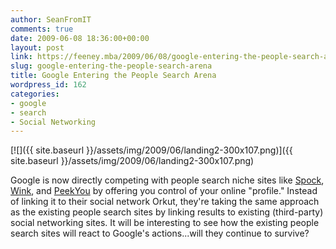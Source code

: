```yaml
---
author: SeanFromIT
comments: true
date: 2009-06-08 18:36:00+00:00
layout: post
link: https://feeney.mba/2009/06/08/google-entering-the-people-search-arena/
slug: google-entering-the-people-search-arena
title: Google Entering the People Search Arena
wordpress_id: 162
categories:
- google
- search
- Social Networking
---
```


[![]({{ site.baseurl }}/assets/img/2009/06/landing2-300x107.png)]({{ site.baseurl }}/assets/img/2009/06/landing2-300x107.png)

Google is now directly competing with people search niche sites like [Spock](http://www.spock.com/), [Wink](http://wink.com/), and [PeekYou](http://www.peekyou.com/) by offering you control of your online "profile." Instead of linking it to their social network Orkut, they're taking the same approach as the existing people search sites by linking results to existing (third-party) social networking sites. It will be interesting to see how the existing people search sites will react to Google's actions...will they continue to survive?
